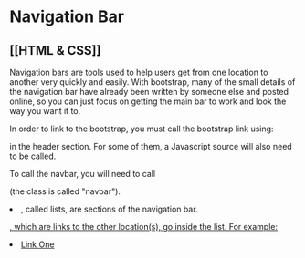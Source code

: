 # Navigation Bar
[[HTML & CSS]]
---

Navigation bars are tools used to help users get from one location to another very quickly and easily. With bootstrap, many of the small details of the navigation bar have already been written by someone else and posted online, so you can just focus on getting the main bar to work and look the way you want it to.

In order to link to the bootstrap, you must call the bootstrap link using:

<link rel="stylesheet" href="link to bootstrap goes here">

in the header section. For some of them, a Javascript source will also need to be called.

To call the navbar, you will need to call <nav class="navbar"> (the class is called "navbar").

<li>, called lists, are sections of the navigation bar.

<a href="link">, which are links to the other location(s), go inside the list. For example:

<li> <a href="link"> Link One </a> </li>